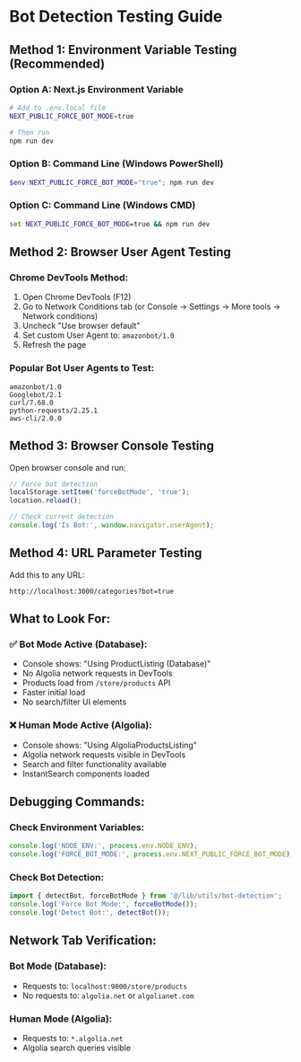 # Bot Detection Testing Guide

## Method 1: Environment Variable Testing (Recommended)

### Option A: Next.js Environment Variable
```bash
# Add to .env.local file
NEXT_PUBLIC_FORCE_BOT_MODE=true

# Then run
npm run dev
```

### Option B: Command Line (Windows PowerShell)
```powershell
$env:NEXT_PUBLIC_FORCE_BOT_MODE="true"; npm run dev
```

### Option C: Command Line (Windows CMD)
```cmd
set NEXT_PUBLIC_FORCE_BOT_MODE=true && npm run dev
```

## Method 2: Browser User Agent Testing

### Chrome DevTools Method:
1. Open Chrome DevTools (F12)
2. Go to Network Conditions tab (or Console → Settings → More tools → Network conditions)
3. Uncheck "Use browser default"
4. Set custom User Agent to: `amazonbot/1.0`
5. Refresh the page

### Popular Bot User Agents to Test:
```
amazonbot/1.0
Googlebot/2.1
curl/7.68.0
python-requests/2.25.1
aws-cli/2.0.0
```

## Method 3: Browser Console Testing

Open browser console and run:
```javascript
// Force bot detection
localStorage.setItem('forceBotMode', 'true');
location.reload();

// Check current detection
console.log('Is Bot:', window.navigator.userAgent);
```

## Method 4: URL Parameter Testing

Add this to any URL:
```
http://localhost:3000/categories?bot=true
```

## What to Look For:

### ✅ Bot Mode Active (Database):
- Console shows: "Using ProductListing (Database)"
- No Algolia network requests in DevTools
- Products load from `/store/products` API
- Faster initial load
- No search/filter UI elements

### ❌ Human Mode Active (Algolia):
- Console shows: "Using AlgoliaProductsListing"
- Algolia network requests visible in DevTools
- Search and filter functionality available
- InstantSearch components loaded

## Debugging Commands:

### Check Environment Variables:
```javascript
console.log('NODE_ENV:', process.env.NODE_ENV);
console.log('FORCE_BOT_MODE:', process.env.NEXT_PUBLIC_FORCE_BOT_MODE);
```

### Check Bot Detection:
```javascript
import { detectBot, forceBotMode } from '@/lib/utils/bot-detection';
console.log('Force Bot Mode:', forceBotMode());
console.log('Detect Bot:', detectBot());
```

## Network Tab Verification:

### Bot Mode (Database):
- Requests to: `localhost:9000/store/products`
- No requests to: `algolia.net` or `algolianet.com`

### Human Mode (Algolia):
- Requests to: `*.algolia.net`
- Algolia search queries visible
